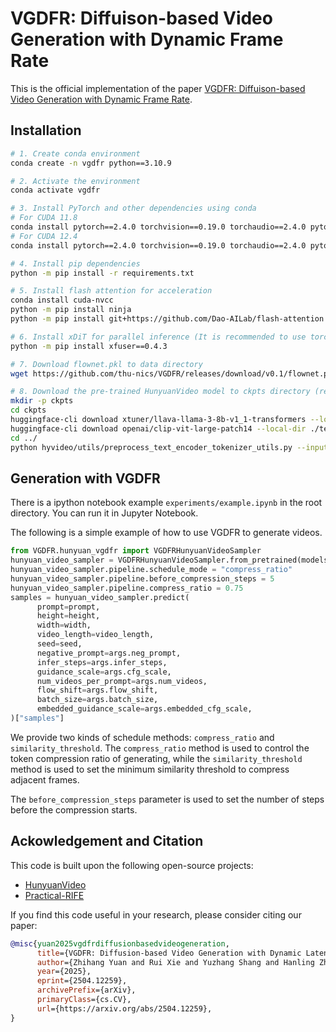 # VGDFR: Diffuison-based Video Generation with Dynamic Frame Rate
This is the official implementation of the paper [VGDFR: Diffuison-based Video Generation with Dynamic Frame Rate](https://arxiv.org/abs/2504.12259).

<!-- ## Result Show -->

## Installation

```bash
# 1. Create conda environment
conda create -n vgdfr python==3.10.9

# 2. Activate the environment
conda activate vgdfr

# 3. Install PyTorch and other dependencies using conda
# For CUDA 11.8
conda install pytorch==2.4.0 torchvision==0.19.0 torchaudio==2.4.0 pytorch-cuda=11.8 -c pytorch -c nvidia
# For CUDA 12.4
conda install pytorch==2.4.0 torchvision==0.19.0 torchaudio==2.4.0 pytorch-cuda=12.4 -c pytorch -c nvidia

# 4. Install pip dependencies
python -m pip install -r requirements.txt

# 5. Install flash attention for acceleration
conda install cuda-nvcc
python -m pip install ninja
python -m pip install git+https://github.com/Dao-AILab/flash-attention.git@v2.7.4

# 6. Install xDiT for parallel inference (It is recommended to use torch 2.4.0 and flash-attn 2.6.3)
python -m pip install xfuser==0.4.3

# 7. Download flownet.pkl to data directory
wget https://github.com/thu-nics/VGDFR/releases/download/v0.1/flownet.pkl -P data/

# 8. Download the pre-trained HunyuanVideo model to ckpts directory (ref to https://github.com/Tencent/HunyuanVideo/tree/main/ckpts)
mkdir -p ckpts
cd ckpts
huggingface-cli download xtuner/llava-llama-3-8b-v1_1-transformers --local-dir ./llava-llama-3-8b-v1_1-transformers
huggingface-cli download openai/clip-vit-large-patch14 --local-dir ./text_encoder_2
cd ../
python hyvideo/utils/preprocess_text_encoder_tokenizer_utils.py --input_dir ckpts/llava-llama-3-8b-v1_1-transformers --output_dir ckpts/text_encoder

```

## Generation with VGDFR

There is a ipython notebook example `experiments/example.ipynb` in the root directory. You can run it in Jupyter Notebook.

The following is a simple example of how to use VGDFR to generate videos.
```python
from VGDFR.hunyuan_vgdfr import VGDFRHunyuanVideoSampler
hunyuan_video_sampler = VGDFRHunyuanVideoSampler.from_pretrained(models_root_path, args=args)
hunyuan_video_sampler.pipeline.schedule_mode = "compress_ratio"
hunyuan_video_sampler.pipeline.before_compression_steps = 5
hunyuan_video_sampler.pipeline.compress_ratio = 0.75
samples = hunyuan_video_sampler.predict(
      prompt=prompt,
      height=height,
      width=width,
      video_length=video_length,
      seed=seed,
      negative_prompt=args.neg_prompt,
      infer_steps=args.infer_steps,
      guidance_scale=args.cfg_scale,
      num_videos_per_prompt=args.num_videos,
      flow_shift=args.flow_shift,
      batch_size=args.batch_size,
      embedded_guidance_scale=args.embedded_cfg_scale,
)["samples"]
```

We provide two kinds of schedule methods: `compress_ratio` and `similarity_threshold`. The `compress_ratio` method is used to control the token compression ratio of generating, while the `similarity_threshold` method is used to set the minimum similarity threshold to compress adjacent frames.

The `before_compression_steps` parameter is used to set the number of steps before the compression starts.

## Ackowledgement and Citation

This code is built upon the following open-source projects:
- [HunyuanVideo](https://github.com/Tencent/HunyuanVideo)
- [Practical-RIFE](https://github.com/hzwer/Practical-RIFE)

If you find this code useful in your research, please consider citing our paper:
```bibtex
@misc{yuan2025vgdfrdiffusionbasedvideogeneration,
      title={VGDFR: Diffusion-based Video Generation with Dynamic Latent Frame Rate}, 
      author={Zhihang Yuan and Rui Xie and Yuzhang Shang and Hanling Zhang and Siyuan Wang and Shengen Yan and Guohao Dai and Yu Wang},
      year={2025},
      eprint={2504.12259},
      archivePrefix={arXiv},
      primaryClass={cs.CV},
      url={https://arxiv.org/abs/2504.12259}, 
}
```
